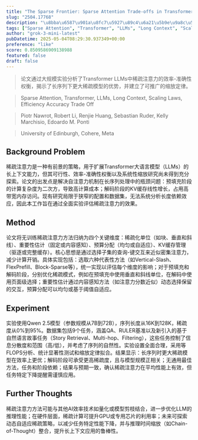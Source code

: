 ```yaml
---
title: "The Sparse Frontier: Sparse Attention Trade-offs in Transformer LLMs"
slug: "2504.17768"
description: "\u8bba\u6587\u901a\u8fc7\u5927\u89c4\u6a21\u5b9e\u9a8c\u5206\u6790\u4e86Transformer LLMs\u4e2d\u7a00\u758f\u6ce8\u610f\u529b\u7684\u6548\u7387-\u51c6\u786e\u6027\u6743\u8861\uff0c\u63ed\u793a\u4e86\u957f\u5e8f\u5217\u4e0b\u66f4\u5927\u7a00\u758f\u6a21\u578b\u7684\u4f18\u52bf\uff0c\u5e76\u5efa\u7acb\u4e86\u53ef\u63a8\u5e7f\u7684\u7f29\u653e\u5b9a\u5f8b\u3002"
tags: ["Sparse Attention", "Transformer", "LLMs", "Long Context", "Scaling Laws", "Efficiency Accuracy Trade Off"]
author: "grok-3-mini-latest"
pubDatetime: 2025-05-04T08:29:30.937349+00:00
preference: "like"
score: 0.8509586909138988
featured: false
draft: false
---
```


> 论文通过大规模实验分析了Transformer LLMs中稀疏注意力的效率-准确性权衡，揭示了长序列下更大稀疏模型的优势，并建立了可推广的缩放定律。

> Sparse Attention, Transformer, LLMs, Long Context, Scaling Laws, Efficiency Accuracy Trade Off 

> Piotr Nawrot, Robert Li, Renjie Huang, Sebastian Ruder, Kelly Marchisio, Edoardo M. Ponti

> University of Edinburgh, Cohere, Meta 

## Background Problem

稀疏注意力是一种有前景的策略，用于扩展Transformer大语言模型（LLMs）的长上下文能力，但其可行性、效率-准确性权衡以及系统性缩放研究尚未得到充分探索。论文的出发点是解决自注意力机制在长序列处理中的瓶颈问题：预填充阶段的计算复杂度为二次方，导致高计算成本；解码阶段的KV缓存线性增长，占用高带宽内存访问。现有研究局限于狭窄的配置和数据集，无法系统分析长度依赖效应，因此本工作旨在通过全面实验评估稀疏注意力的效果。

## Method

论文将无训练稀疏注意力方法归纳为四个关键维度：稀疏化单位（如块、垂直和斜线）、重要性估计（固定或内容感知）、预算分配（均匀或自适应）、KV缓存管理（驱逐或完整缓存）。核心思想是通过选择子集的查询-键交互来近似密集注意力，减少计算开销。具体实现包括：选取六种代表性方法（如Vertical-Slash、FlexPrefill、Block-Sparse等），统一实现以评估每个维度的影响；对于预填充和解码阶段，分别优化稀疏模式，例如在预填充中使用垂直和斜线单位，在解码中使用页面级选择；重要性估计通过内容感知方法（如注意力分数近似）动态选择保留的交互，预算分配可以均匀或基于阈值自适应。

## Experiment

实验使用Qwen 2.5模型（参数规模从7B到72B），序列长度从16K到128K，稀疏度从0%到95%。数据集包括9个任务，涵盖QA、RULER基准以及新引入的基于自然语言故事任务（Story Retrieval、Multi-hop、Filtering），这些任务控制了信息分散度和范围（高/低），并考虑了序列的自然性。实验设置全面合理，采用等FLOPS分析、统计显著性测试和缩放定律拟合。结果显示：长序列时更大稀疏模型在效率上更优；解码阶段可承受更高稀疏度，且与模型规模正相关；无通用最佳方法，任务和阶段依赖；结果与预期一致，确认稀疏注意力在平均性能上有效，但任务特定下降提醒需谨慎应用。

## Further Thoughts 

稀疏注意力方法可能与其他AI效率技术如量化或模型剪枝结合，进一步优化LLM的推理性能；在硬件层面，稀疏计算可提升GPU或专用芯片的利用率；未来可探索动态自适应稀疏策略，以减少任务特定性能下降，并与推理时间缩放（如Chain-of-Thought）整合，提升长上下文应用的鲁棒性。